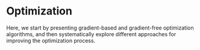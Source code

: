 # **Optimization**

Here, we start by presenting gradient-based and gradient-free optimization algorithms, and then systematically explore different approaches for improving the optimization process.


```{tableofcontents}
```
